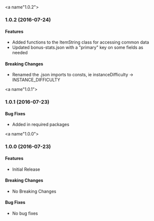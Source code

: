 <a name"1.0.2"></a>
### 1.0.2 (2016-07-24)

#### Features
* Added functions to the ItemString class for accessing common data
* Updated bonus-stats.json with a "primary" key on some fields as needed

#### Breaking Changes
* Renamed the .json imports to consts, ie instanceDifficulty -> INSTANCE_DIFFICULTY


<a name"1.0.1"></a>
### 1.0.1 (2016-07-23)

#### Bug Fixes
* Added in required packages


<a name"1.0.0"></a>
### 1.0.0 (2016-07-23)

#### Features
* Initial Release

#### Breaking Changes
* No Breaking Changes

#### Bug Fixes
* No bug fixes
